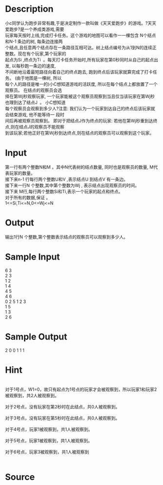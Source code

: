 
# Description

<div class="content"><div>小c同学认为跑步非常有趣,于是决定制作一款叫做《天天爱跑步》的游戏。?天天爱跑步?是一个养成类游戏,需要</div>
<div>玩家每天按时上线,完成打卡任务。这个游戏的地图可以看作一一棵包含 N个结点和N-1 条边的树, 每条边连接两</div>
<div>个结点,且任意两个结点存在一条路径互相可达。树上结点编号为从1到N的连续正整数。现在有个玩家,第个玩家的</div>
<div>起点为Si ,终点为Ti  。每天打卡任务开始时,所有玩家在第0秒同时从自己的起点出发, 以每秒跑一条边的速度,</div>
<div>不间断地沿着最短路径向着自己的终点跑去, 跑到终点后该玩家就算完成了打卡任务。 (由于地图是一棵树, 所以</div>
<div>每个人的路径是唯一的)小C想知道游戏的活跃度, 所以在每个结点上都放置了一个观察员。 在结点的观察员会选</div>
<div>择在第Wj秒观察玩家, 一个玩家能被这个观察员观察到当且仅当该玩家在第Wj秒也理到达了结点J  。 小C想知道</div>
<div>每个观察员会观察到多少人?注意: 我们认为一个玩家到达自己的终点后该玩家就会结束游戏, 他不能等待一 段时</div>
<div>间后再被观察员观察到。 即对于把结点J作为终点的玩家: 若他在第Wj秒重到达终点,则在结点J的观察员不能观察</div>
<div>到该玩家;若他正好在第Wj秒到达终点,则在结点的观察员可以观察到这个玩家。</div></div>

# Input

<div class="content"><div>第一行有两个整数N和M 。其中N代表树的结点数量, 同时也是观察员的数量, M代表玩家的数量。</div>
<div>接下来n-1 行每行两个整数U和V ,表示结点U 到结点V 有一条边。</div>
<div>接下来一行N 个整数,其中第个整数为Wj , 表示结点出现观察员的时间。</div>
<div>接下来 M行,每行两个整数Si和Ti,表示一个玩家的起点和终点。</div>
<div>对于所有的数据,保证 。</div>
<div>1&lt;=Si,Ti&lt;=N,0&lt;=Wj&lt;=N</div>
<div></div></div>

# Output

<div class="content"><p>输出1行N 个整数,第个整数表示结点的观察员可以观察到多少人。</p>
<div></div></div>

# Sample Input

<div class="content"><span class="sampledata">6 3<br/>
2 3<br/>
1 2<br/>
1 4<br/>
4 5<br/>
4 6<br/>
0 2 5 1 2 3<br/>
1 5<br/>
1 3<br/>
2 6</span></div>

# Sample Output

<div class="content"><span class="sampledata">2 0 0 1 1 1</span></div>

# Hint

<div class="content"><p></p><div><br/>
<div>对于1号点，W1=0，故只有起点为1号点的玩家才会被观察到，所以玩家1和玩家2被观察到，共2人被观察到。</div><br/>
<div>对于2号点，没有玩家在第2秒时在此结点，共0人被观察到。</div><br/>
<div>对于3号点，没有玩家在第5秒时在此结点，共0人被观察到。</div><br/>
<div>对于4号点，玩家1被观察到，共1人被观察到。</div><br/>
<div>对于5号点，玩家1被观察到，共1人被观察到。</div><br/>
<div>对于6号点，玩家3被观察到，共1人被观察到</div><br/>
</div><p></p></div>

# Source

<div class="content"><p><a href="problemset.php?search="></a></p></div>

